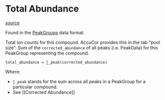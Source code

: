 # Total Abundance

[_source_](https://github.com/Princeton-LSI-ResearchComputing/tracebase/blob/241e47de6a06df543ad73c6ceb82d758ce373cbe/DataRepo/models/peak_group.py#L78-L90)

Found in the [PeakGroups](../Download/About%20the%20Data/Data%20Types/PeakGroups.md) data format.

Total ion counts for this compound.  AccuCor provides this in the tab "pool size".  Sum of the `corrected_abundance` of
all peaks (i.e. PeakData) for this PeakGroup representing the compound.

`total_abundance = ∑_peak(corrected_abundance)`

Where:

* `∑_peak` stands for the sum across all peaks in a PeakGroup for a particular compound.
* See [[Corrected Abundance]]
